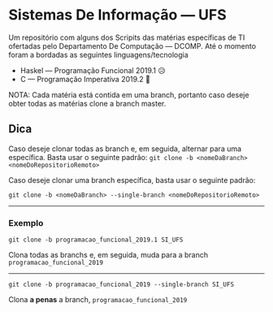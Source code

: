 # Sistemas De Informação — UFS

Um repositório com alguns dos Scripits das matérias específicas de TI ofertadas pelo Departamento De Computação — DCOMP. 
Até o momento foram a bordadas as seguintes linguagens/tecnologia

- Haskel — Programação Funcional 2019.1 😥
- C — Programação Imperativa 2019.2 🙂

NOTA: Cada matéria está contida em uma branch, portanto caso deseje obter todas as matérias clone a branch master. 

## Dica

Caso deseje clonar todas as branch e, em seguida, alternar para uma específica. Basta usar o seguinte padrão: 
`git clone -b <nomeDaBranch> <nomeDoRepositorioRemoto>`

Caso deseje clonar uma branch específica, basta usar o seguinte padrão:

`git clone -b <nomeDaBranch> --single-branch <nomeDoRepositorioRemoto>`

---

### Exemplo

`git clone -b programacao_funcional_2019.1 SI_UFS`

Clona todas as branchs e, em seguida, muda para a branch `programacao_funcional_2019`

---

`git clone -b programacao_funcional_2019 --single-branch SI_UFS`

Clona **a penas** a branch, `programacao_funcional_2019`

